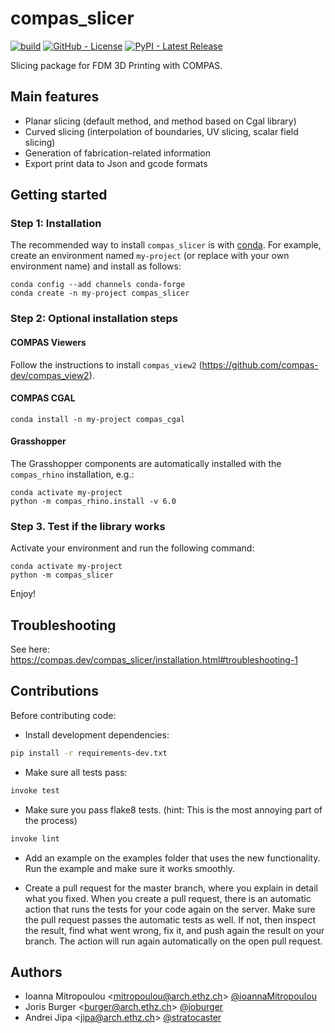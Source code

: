 # compas_slicer

[![build](https://github.com/compas-dev/compas_slicer/workflows/build/badge.svg)](https://github.com/compas-dev/compas_slicer/actions)
[![GitHub - License](https://img.shields.io/github/license/compas-dev/compas_slicer.svg)](https://github.com/compas-dev/compas_slicer/blob/master/LICENSE) 
[![PyPI - Latest Release](https://img.shields.io/pypi/v/COMPAS-SLICER.svg)](https://pypi.python.org/project/COMPAS-SLICER)

Slicing package for FDM 3D Printing with COMPAS.


## Main features

* Planar slicing (default method, and method based on Cgal library)
* Curved slicing (interpolation of boundaries, UV slicing, scalar field slicing)
* Generation of fabrication-related information
* Export print data to Json and gcode formats

## Getting started

### Step 1: Installation

The recommended way to install `compas_slicer` is with [conda](https://conda.io/docs/).
For example, create an environment named ``my-project`` (or replace with your own environment name) and install as follows:

    conda config --add channels conda-forge
    conda create -n my-project compas_slicer

### Step 2: Optional installation steps

#### COMPAS Viewers

Follow the instructions to install `compas_view2` (https://github.com/compas-dev/compas_view2).

#### COMPAS CGAL

    conda install -n my-project compas_cgal

#### Grasshopper

The Grasshopper components are automatically installed with the `compas_rhino` installation, e.g.:

    conda activate my-project
    python -m compas_rhino.install -v 6.0

### Step 3. Test if the library works

Activate your environment and run the following command:

    conda activate my-project
    python -m compas_slicer

Enjoy!

## Troubleshooting

See here: https://compas.dev/compas_slicer/installation.html#troubleshooting-1

## Contributions

Before contributing code:

- Install development dependencies:
```bash
pip install -r requirements-dev.txt
```

- Make sure all tests pass:
```bash
invoke test
```

- Make sure you pass flake8 tests. (hint: This is the most annoying part of the process)
```bash
invoke lint
```

- Add an example on the examples folder that uses the new functionality. Run the example and make sure it works smoothly. 

- Create a pull request for the master branch, where you explain in detail what you fixed. When you create a pull request, there is an automatic action that runs the tests for your code again on the server.
Make sure the pull request passes the automatic tests as well. If not, then inspect the result, find what went wrong, fix it, and push again the result on your branch. The action will run again automatically on the open pull request.


## Authors

* Ioanna Mitropoulou <<mitropoulou@arch.ethz.ch>> [@ioannaMitropoulou](https://github.com/ioannaMitropoulou)
* Joris Burger <<burger@arch.ethz.ch>> [@joburger](https://github.com/joburger)
* Andrei Jipa <<jipa@arch.ethz.ch>> [@stratocaster](https://github.com/stratocaster)